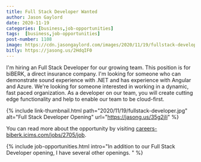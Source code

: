 ```yaml
---
title: Full Stack Developer Wanted
author: Jason Gaylord
date: 2020-11-19
categories: [business,job-opportunities]
tags:  [business,job-opportunities]
post-number: 1108
image: https://cdn.jasongaylord.com/images/2020/11/19/fullstack-developer.jpg
bitly: https://jasong.us/2HdqIF0
---
```


I'm hiring an Full Stack Developer for our growing team. This position is for biBERK, a direct insurance company. I'm looking for someone who can demonstrate sound experience with .NET and has experience with Angular and Azure. We're looking for someone interested in working in a dynamic, fast paced organization. As a developer on our team, you will create cutting edge functionality and help to enable our team to be cloud-first. 

{% include link-thumbnail.html path="2020/11/19/fullstack-developer.jpg" alt="Full Stack Developer Opening" url="https://jasong.us/35g2jIi" %}

You can read more about the opportunity by visiting [careers-biberk.icims.com/jobs/2705/job](https://jasong.us/35g2jIi).

{% include job-opportunities.html intro="In addition to our Full Stack Developer opening, I have several other openings. " %}